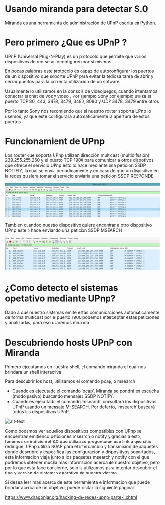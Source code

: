 # Usando miranda para detectar S.0 #


Miranda es una herramienta de administración de UPnP escrita en Python.


# Pero primero ¿Que es UPnP ? #

UPnP (Universal Plug-N-Play) es un protocolo que permite que varios dispositivos de red se autoconfiguren por si mismos. 

En pocas palabras este protocolo es capaz de autoconfigurar los puertos de un dispositivo que soporte UPnP para evitar la tediosa tarea de abrir y cerrar puertos
para la correcta utilizacion de un sofware

Usualmente lo utilizamos en la consola de videojuegos, cuando intentamos conectar el chat de voz y video
, Por ejemplo Sony por ejemplo utiliza  el puerto TCP 80, 443, 3478, 3479, 3480, 8080 y UDP  3478, 3479 entre otros


Por lo tanto Sony nos recomiendo que si nuestro router soporta UPnp lo usemos, ya que este configurara automaticamente la apertura de estos puertos


# Funcionamient de UPnp #

Los router que soporta UPnp utilizan dirección multicast (multidifusión) 239.255.255.250 y el puerto TCP 1900 para comunicar a otros dispotivos que ofrece el servicio UPnp
esto lo hace mediante una peticion SSDP NOTIFIY, la cual se envia periodicamente y en caso de que un dispisitivo en la redes quisiera tomar el servicio enviaria una peticion SSDP RESPONDE

![alt-text](img/notify.png)

Tambien cuandoo nuestro dispositivo quiere encontrar a otro dispositivo UPnp este o hace enviando una peticion SSDP MSEARCH 

![alt-text](img/msearch.png)


# ¿Como detecto el sistemas opetativo mediante UPnp? #

Dado a que nuestro sistemas emite estas comunicaciones automaticamente de forma multicast por el puerto 1900
podemos interceptar estas peticiones y analizarlas, para eso usaremos miranda


# Descubriendo hosts UPnP con Miranda # 

Primero ejecutamos en nuestra shell, el comando miranda el cual nos brindara un shell interactiva

 Para descubrir los host, utilizamos el comando pcap, o msearch

  * Cuando es ejecutado el comando ‘pcap’, Miranda se pondrá en escucha (modo pasivo) buscando mensajes SSDP NOTIFY.
  * Cuando es ejecutado el comando ‘msearch’ consultará los dispositivos UPnP usando un mensaje M-SEARCH. Por defecto, ‘msearch’ buscará todos los dispositivos UPnP.

![alt-text](img/kali.png)

Como podemos ver aquellos dispositivos compatibles con UPnp se encuentran emitienco peticiones msearch o notify  y gracias a esto, tenemos un indicio del S.0 que utiliza
se preguntaran ese link a que sitio redirigue, UPnp utiliza SOAP para el intercambio   y transmision de paquetes donde describre y especifica
las configuracion y dispositivos soportados, esta informacion viaja junto a los paquetes msearch y notify con el que podremos obtener mucha mas informacion acerca de nuestro objetivo, pero por lo que esta face concierne, solo la utilizamos para intentar descubrir el tipo y version de sistemas operativo de nuestra victima


Si desea leer mas acerca de este herramienta e informacion que puede brindar acerca de un objetivo, puede visitar la siguiente pagina:
 
https://www.dragonjar.org/hacking-de-redes-upnp-parte-i.xhtml
